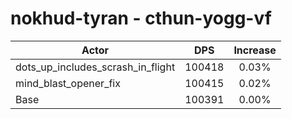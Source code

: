 # nokhud-tyran - cthun-yogg-vf
| Actor | DPS | Increase |
|---|:---:|:---:|
|dots_up_includes_scrash_in_flight|100418|0.03%|
|mind_blast_opener_fix|100415|0.02%|
|Base|100391|0.00%|
